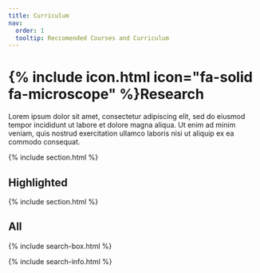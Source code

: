 ```yaml
---
title: Curriculum
nav:
  order: 1
  tooltip: Reccomended Courses and Curriculum
---
```


# {% include icon.html icon="fa-solid fa-microscope" %}Research

Lorem ipsum dolor sit amet, consectetur adipiscing elit, sed do eiusmod tempor incididunt ut labore et dolore magna aliqua.
Ut enim ad minim veniam, quis nostrud exercitation ullamco laboris nisi ut aliquip ex ea commodo consequat.

{% include section.html %}

## Highlighted

{% include section.html %}

## All

{% include search-box.html %}

{% include search-info.html %}
